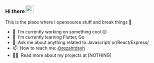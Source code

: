 ### Hi there <a href="https://www.gautamkrishnar.com/"><img src="https://media.giphy.com/media/hvRJCLFzcasrR4ia7z/giphy.gif" width="25px"></a>
This is the place where I opensource stuff and break things :rofl:

- 🔭 &nbsp;I’m currently working on something cool :wink:
- 🌱 &nbsp;I’m currently learning Flutter, Go
- 💬 &nbsp;Ask me about anything related to Javascript/ or/React/Express/
- 📫 &nbsp;How to reach me: [@rezahrdsyh](https://www.instagram.com/rezahrdsyh_/) 
- 👨‍💻 &nbsp;Read more about my projects at [NOTHING]




